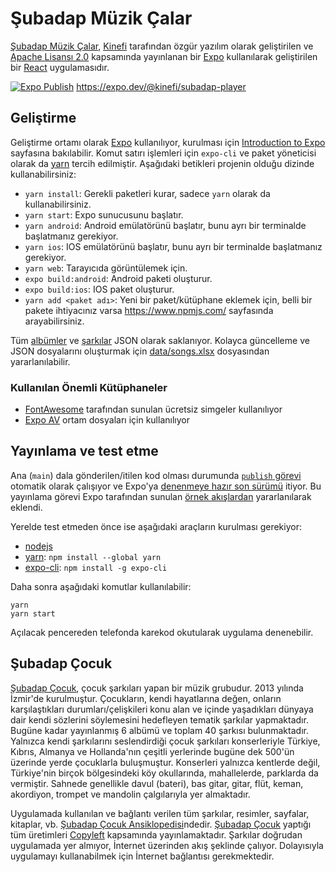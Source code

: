 # Şubadap Müzik Çalar

[Şubadap Müzik Çalar](https://github.com/kinefi/subadap-player), [Kinefi](https://github.com/kinefi) tarafından özgür yazılım olarak geliştirilen ve [Apache Lisansı 2.0](./LICENSE) kapsamında yayınlanan bir [Expo](https://expo.dev/) kullanılarak geliştirilen bir [React](https://reactnative.dev/) uygulamasıdır.

[![Expo Publish](https://github.com/kinefi/subadap-player/actions/workflows/main.yml/badge.svg?branch=main)](https://github.com/kinefi/subadap-player/actions/workflows/main.yml) <https://expo.dev/@kinefi/subadap-player>

## Geliştirme

Geliştirme ortamı olarak [Expo](https://expo.dev/) kullanılıyor, kurulması için [Introduction to Expo](https://docs.expo.dev/) sayfasına bakılabilir. Komut satırı işlemleri için `expo-cli` ve paket yöneticisi olarak da [yarn](https://yarnpkg.com/) tercih edilmiştir. Aşağıdaki betikleri projenin olduğu dizinde kullanabilirsiniz:

- `yarn install`: Gerekli paketleri kurar, sadece `yarn` olarak da kullanabilirsiniz.
- `yarn start`: Expo sunucusunu başlatır.
- `yarn android`: Android emülatörünü başlatır, bunu ayrı bir terminalde başlatmanız gerekiyor.
- `yarn ios`: IOS emülatörünü başlatır, bunu ayrı bir terminalde başlatmanız gerekiyor.
- `yarn web`: Tarayıcıda görüntülemek için.
- `expo build:android`: Android paketi oluşturur.
- `expo build:ios`: IOS paket oluşturur.
- `yarn add <paket adı>`: Yeni bir paket/kütüphane eklemek için, belli bir pakete ihtiyacınız varsa <https://www.npmjs.com/> sayfasında arayabilirsiniz.

Tüm [albümler](./data/albums.json) ve [şarkılar](./data/songs.json) JSON olarak saklanıyor. Kolayca güncelleme ve JSON dosyalarını oluşturmak için [data/songs.xlsx](./data/songs.xlsx) dosyasından yararlanılabilir.

### Kullanılan Önemli Kütüphaneler

- [FontAwesome](https://github.com/FortAwesome/react-native-fontawesome) tarafından sunulan ücretsiz simgeler kullanılıyor
- [Expo AV](https://docs.expo.dev/versions/latest/sdk/av/) ortam dosyaları için kullanılıyor

## Yayınlama ve test etme

Ana (`main`) dala gönderilen/itilen kod olması durumunda [`publish` görevi](.github/workflows/main.yml#L7) otomatik olarak çalışıyor ve Expo'ya [denenmeye hazır son sürümü](https://expo.io/@kinefi/subadap-player) itiyor. Bu yayınlama görevi Expo tarafından sunulan [örnek akışlardan](https://github.com/expo/expo-github-action#example-workflows) yararlanılarak eklendi.

Yerelde test etmeden önce ise aşağıdaki araçların kurulması gerekiyor:

- [nodejs](https://nodejs.org/en/download/)
- [yarn](https://classic.yarnpkg.com/en/docs/install): `npm install --global yarn`
- [expo-cli](https://docs.expo.dev/workflow/expo-cli/): `npm install -g expo-cli`

Daha sonra aşağıdaki komutlar kullanılabilir:

```
yarn
yarn start
```

Açılacak pencereden telefonda karekod okutularak uygulama denenebilir.

## Şubadap Çocuk

[Şubadap Çocuk](https://subadapcocuk.org), çocuk şarkıları yapan bir müzik grubudur. 2013 yılında İzmir'de kurulmuştur. Çocukların, kendi hayatlarına değen, onların karşılaştıkları durumları/çelişkileri konu alan ve içinde yaşadıkları dünyaya dair kendi sözlerini söylemesini hedefleyen tematik şarkılar yapmaktadır. Bugüne kadar yayınlanmış 6 albümü ve toplam 40 şarkısı bulunmaktadır. Yalnızca kendi şarkılarını seslendirdiği çocuk şarkıları konserleriyle Türkiye, Kıbrıs, Almanya ve Hollanda'nın çeşitli yerlerinde bugüne dek 500'ün üzerinde yerde çocuklarla buluşmuştur. Konserleri yalnızca kentlerde değil, Türkiye'nin birçok bölgesindeki köy okullarında, mahallelerde, parklarda da vermiştir. Sahnede genellikle davul (bateri), bas gitar, gitar, flüt, keman, akordiyon, trompet ve mandolin çalgılarıyla yer almaktadır.

Uygulamada kullanılan ve bağlantı verilen tüm şarkılar, resimler, sayfalar, kitaplar, vb. [Şubadap Çocuk Ansiklopedisi](http://ansiklopedi.subadapcocuk.org/index.php/%C5%9Eubadap_%C3%87ocuk_Ansiklopedisi)ndedir. [Şubadap Çocuk](https://subadapcocuk.org) yaptığı tüm üretimleri [Copyleft](http://ansiklopedi.subadapcocuk.org/index.php/Copyleft) kapsamında yayınlamaktadır. Şarkılar doğrudan uygulamada yer almıyor, İnternet üzerinden akış şeklinde çalıyor. Dolayısıyla uygulamayı kullanabilmek için İnternet bağlantısı gerekmektedir.
